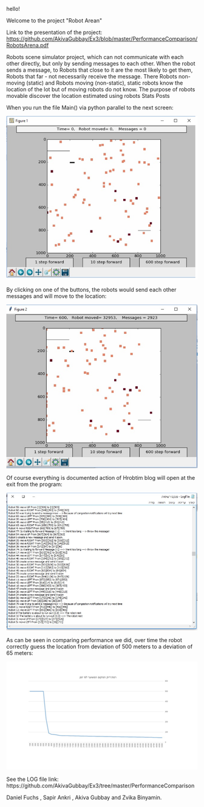 hello!

Welcome to the project "Robot Arean"

Link to the presentation of the project: https://github.com/AkivaGubbay/Ex3/blob/master/PerformanceComparison/RobotsArena.pdf

Robots scene simulator project, which can not communicate with each other directly, but only by sending messages to each other.
When the robot sends a message, to Robots that close to it are the most likely to get them, Robots that far - not necessarily receive the message.
There Robots non-moving (static) and Robots moving (non-static), static robots know the location of the lot but of moving robots do not know.
The purpose of robots movable discover the location estimated using robots Stats Posts

When you run the file Main() via python parallel to the next screen:
<p align="center">
  <img src="https://github.com/AkivaGubbay/Ex3/blob/master/pictures/Image1.jpg?raw=true" width="600"/>
</p>


By clicking on one of the buttons, the robots would send each other messages and will move to the location:
<p align="center">
  <img src="https://github.com/AkivaGubbay/Ex3/blob/master/pictures/Image2.jpg?raw=true" width="600"/>
</p>

Of course everything is documented action of Hrobtim blog will open at the exit from the program:
<p align="center">
  <img src="https://github.com/AkivaGubbay/Ex3/blob/master/pictures/Image3.jpg?raw=true" width="600"/>
</p>


As can be seen in comparing performance we did, over time the robot correctly guess the location from deviation of 500 meters to a deviation of 65 meters:
<p align="center">
  <img src="https://github.com/AkivaGubbay/Ex3/blob/master/pictures/Image4.jpg?raw=true" width="800"/>
</p>
See the LOG file link: https://github.com/AkivaGubbay/Ex3/tree/master/PerformanceComparison





Daniel Fuchs , Sapir Ankri , Akiva Gubbay and Zvika Binyamin.


